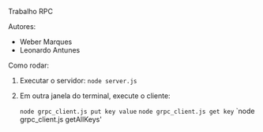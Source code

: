 Trabalho RPC

Autores: 
* Weber Marques
* Leonardo Antunes

Como rodar:

1. Executar o servidor: 
   `node server.js`

2. Em outra janela do terminal, execute o cliente:

  
   `node grpc_client.js put key value`
   `node grpc_client.js get key`
   `node grpc_client.js getAllKeys'
